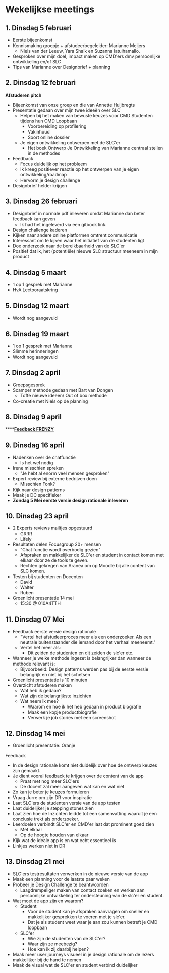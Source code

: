 # Wekelijkse meetings

## 1. Dinsdag 5 februari

* Eerste bijeenkomst
* Kennismaking groepje + afstudeerbegeleider: Marianne Meijers
  * Niels van der Leeuw, Yara Shaik en Suzanna latuihamallo.
* Gesproken over mijn doel, impact maken op CMD'ers dmv persoonlijke ontwikkeling en/of SLC
* Tips van Marianne over Designbrief + planning

## 2. Dinsdag 12 februari

**Afstuderen pitch**

* Bijeenkomst van onze groep en die van Annette Huijbregts 
* Presentatie gedaan over mijn twee ideeën over SLC
  * Helpen bij het maken van bewuste keuzes voor CMD Studenten tijdens hun CMD Loopbaan
    * Voorbereiding op profilering
    * Vakinhoud
    * Soort online dossier
  * Je eigen ontwikkeling ontwerpen met de SLC'er
    * Het boek Ontwerp Je Ontwikkeling van Marianne centraal stellen in de methodes
* Feedback
  * Focus duidelijk op het probleem
  * Ik kreeg positiever reactie op het ontwerpen van je eigen ontwikkeling/roadmap
  * Hervorm je design challenge 
* Designbrief helder krijgen

## 3. Dinsdag 26 februari

* Designbrief in normale pdf inleveren omdat Marianne dan beter feedback kan geven
  * Ik had het ingeleverd via een gitbook link.
* Design challenge kaderen
* Kijken naar andere online platformen omtrent communicatie
* Interessant om te kijken waar het initiatief van de studenten ligt
* Doe onderzoek naar de bereikbaarheid van de SLC'er
* Positief dat ik, het \(potentiële\) nieuwe SLC structuur meeneem in mijn product

## 4. Dinsdag 5 maart

* 1 op 1 gesprek met Marianne
* HvA Lectooraatskring

## 5. Dinsdag 12 maart

* Wordt nog aangevuld



## 6. Dinsdag 19 maart

* 1 op 1 gesprek met Marianne
* Slimme herinneringen
* Wordt nog aangevuld



## 7. Dinsdag 2 april

* Groepsgesprek
* Scamper methode gedaan met Bart van Dongen
  * Toffe nieuwe ideeen/ Out of box methode
* Co-creatie met Niels op de planning

## 8. Dinsdag 9 april

\*\*\*\*[**Feedback FRENZY**](https://app.gitbook.com/@armandbissesar/s/slc-online/~/edit/drafts/-Lc6G3J2UzxGRfwnwXHI/product-ontwikkeling/feedback-frenzy)

## **9**. Dinsdag 16 april

* Nadenken over de chatfunctie
  * Is het wel nodig
* Irene misschien spreken
  * "Je hebt al enorm veel mensen gesproken"
* Expert review bij externe bedrijven doen
  * Misschien Fonk?
* Kijk naar design patterns
* Maak je DC specifieker
* **Zondag 5 Mei eerste versie design rationale inleveren**

## 10. Dinsdag 23 april

* 2 Experts reviews mailtjes opgestuurd
  * GRRR
  * Lifely
* Resultaten delen Focusgroup 20+ mensen
  * "Chat functie wordt overbodig gezien"
  * Afspraken en makkelijker de SLC'er en student in contact komen met elkaar door ze de tools te geven.
  * Rechten gekregen van Aranea om op Moodle bij alle content van SLC komen.
* Testen bij studenten en Docenten
  * David
  * Walter
  * Ruben
* Groenlicht presentatie 14 mei
  * 15:30 @ 010A4TTH

## 11. Dinsdag 07 Mei

* Feedback eerste versie design rationale
  * "Vertel het afstudeerproces meer als een onderzoeker. Als een neutrale buitenstaander die iemand door het verhaal meeneemt."
  * Vertel het meer als:
    * Dit zeiden de studenten en dit zeiden de slc'er etc.
* Wanneer je welke methode ingezet is belangrijker dan wanneer de methode relevant is;
  * Bijvoorbeeld: Design patterns werden pas bij de eerste versie belangrijk en niet bij het schetsen
* Groenlicht presentatie is 10 minuten 
* Overzicht afstuderen maken
  * Wat heb ik gedaan?
  * Wat zijn de belangrijkste inzichten
  * Wat neem ik mee?
    * Waarom en hoe ik het heb gedaan in product biografie
    * Maak een kopje productbiografie
    * Verwerk je job stories met een screenshot

## 12. Dinsdag 14 mei

* Groenlicht presentatie: Oranje

Feedback

* In de design rationale komt niet duidelijk over hoe de ontwerp keuzes zijn gemaakt.
* Je dient vooral feedback te krijgen over de content van de app
  * Praat met nog meer SLC'ers
  * De docent zal meer aangeven wat kan en wat niet
* Zo kan je beter je keuzes formuleren
* Vraag Jurre om zijn DR voor inspiratie
* Laat SLC'ers de studenten versie van de app testen
* Laat duidelijker je stepping stones zien
* Laat zien hoe de Inzichten leidde tot een samenvatting waaruit je een conclusie trekt als onderzoeker.
* Leerdoelen verbindt SLC'er en CMD'er laat dat prominent goed zien
  * Met elkaar
  * Op de hoogte houden van elkaar
* Kijk wat de ideale app is en wat echt essentieel is
* Linkjes werken niet in DR 

## 13. Dinsdag 21 mei 

* SLC'ers testresultaten verwerken in de nieuwe versie van de app
* Maak een planning voor de laatste paar weken
* Probeer je Design Challenge te beantwoorden
  * Laagdrempeliger maken van contact zoeken en werken aan persoonlijke ontwikkeling ter ondersteuning van de slc'er en student.
* Wat moet de app zijn en waarom?
  * Student
    * Voor de student kan je afspraken aanvragen om sneller en makkelijker gesprekken te voeren met je slc'er.
    * Dat je als student weet waar je aan zou kunnen betreft je CMD loopbaan
  * SLC'er
    * Wie zijn de studenten van de SLC'er?
    * Waar zijn ze meebezig?
    * Hoe kan ik zij daarbij helpen?
* Maak meer user journeys visueel in je design rationale om de lezers makkelijker bij de hand te nemen
* Maak de visual wat de SLC'er en student verbind duidelijker



